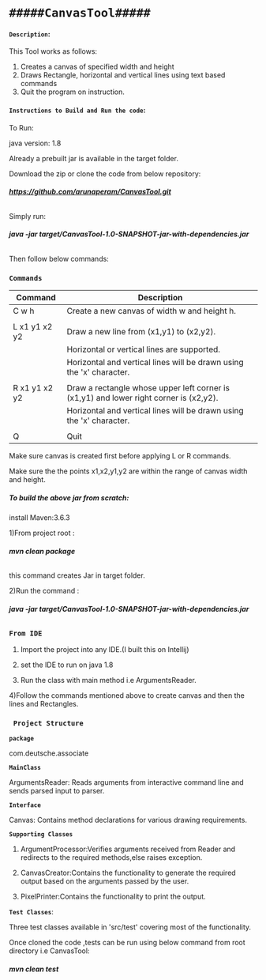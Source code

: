 # **`#####CanvasTool#####`**


#### **`Description`:**

This Tool works as follows:
 1. Creates a  canvas of specified width and height
 2. Draws Rectangle, horizontal and vertical lines using text based commands
 3. Quit the program on instruction.
 
#### `Instructions to Build and Run the code`:

To Run:

java version: 1.8

Already a prebuilt jar is available in the target folder.

Download the zip or clone the code from below repository: 

###### **https://github.com/arunaperam/CanvasTool.git**

Simply run: 
###### **java -jar target/CanvasTool-1.0-SNAPSHOT-jar-with-dependencies.jar**

Then follow below commands:

### `Commands`

|Command 		|Description|
|-----|----|
|C w h          | Create a new canvas of width w and height h.
|               |
|L x1 y1 x2 y2  | Draw a new line from (x1,y1) to (x2,y2).
|               | Horizontal or vertical lines are supported.
|               | Horizontal and vertical lines will be drawn using the 'x' character.
|               |
|R x1 y1 x2 y2  | Draw a rectangle whose upper left corner is (x1,y1) and lower right corner is (x2,y2).
|               | Horizontal and vertical lines will be drawn using the 'x' character.
|               |
|Q              | Quit|

Make sure canvas is created first before applying L or R commands.

Make sure the the points x1,x2,y1,y2 are within the range of canvas width and height.
 
##### **To build the above jar from scratch:**

install Maven:3.6.3

1)From project root : 

###### **mvn clean package**
this  command creates Jar in target folder.

2)Run the command :  

###### **java -jar target/CanvasTool-1.0-SNAPSHOT-jar-with-dependencies.jar**


### ****`From IDE`****

1) Import the project into any IDE.(I built this on Intellij)

2) set the IDE to run on java 1.8

3) Run the class with main method i.e ArgumentsReader.

4)Follow the commands mentioned above to create canvas and then the lines and Rectangles.




### ****` Project Structure`****
**`package`**

com.deutsche.associate

**`MainClass`**

ArgumentsReader: Reads arguments from interactive command line and sends parsed input to parser.

**`Interface`**

Canvas: Contains method declarations for various drawing requirements.

**`Supporting Classes`**

1. ArgumentProcessor:Verifies arguments received from Reader and redirects to the required methods,else raises exception.

2. CanvasCreator:Contains the functionality to generate  the required output based on the arguments passed by the user.

3. PixelPrinter:Contains the functionality to print the output.


**`Test Classes`**:

Three test classes available in 'src/test' covering most of the functionality.

Once cloned the code ,tests can be run using below command from root directory i.e CanvasTool:

###### **mvn clean test**






